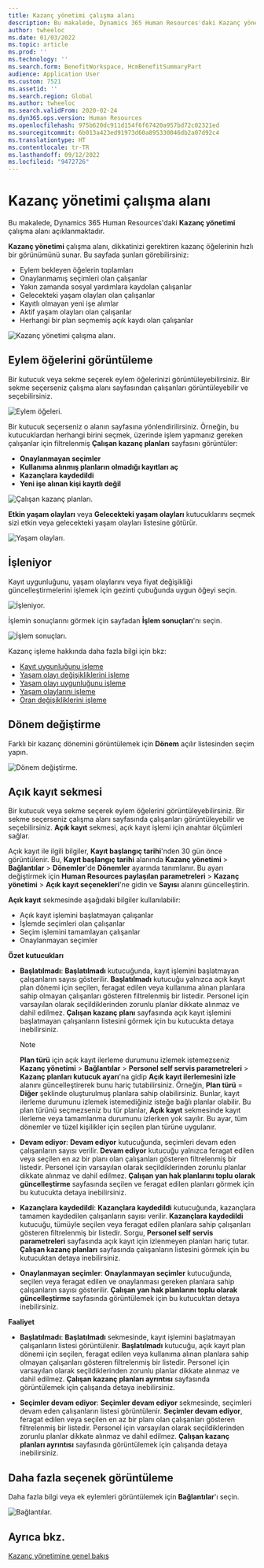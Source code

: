 ```yaml
---
title: Kazanç yönetimi çalışma alanı
description: Bu makalede, Dynamics 365 Human Resources'daki Kazanç yönetimi çalışma alanı açıklanmaktadır.
author: twheeloc
ms.date: 01/03/2022
ms.topic: article
ms.prod: ''
ms.technology: ''
ms.search.form: BenefitWorkspace, HcmBenefitSummaryPart
audience: Application User
ms.custom: 7521
ms.assetid: ''
ms.search.region: Global
ms.author: twheeloc
ms.search.validFrom: 2020-02-24
ms.dyn365.ops.version: Human Resources
ms.openlocfilehash: 975b620dc911d154f6f67420a957bd72c02321ed
ms.sourcegitcommit: 6b013a423ed91973d60a895330046db2a07d92c4
ms.translationtype: HT
ms.contentlocale: tr-TR
ms.lasthandoff: 09/12/2022
ms.locfileid: "9472726"
---
```

# <a name="benefits-management-workspace"></a>Kazanç yönetimi çalışma alanı

Bu makalede, Dynamics 365 Human Resources'daki **Kazanç yönetimi** çalışma alanı açıklanmaktadır.

**Kazanç yönetimi** çalışma alanı, dikkatinizi gerektiren kazanç öğelerinin hızlı bir görünümünü sunar. Bu sayfada şunları görebilirsiniz:

- Eylem bekleyen öğelerin toplamları
- Onaylanmamış seçimleri olan çalışanlar
- Yakın zamanda sosyal yardımlara kaydolan çalışanlar
- Gelecekteki yaşam olayları olan çalışanlar
- Kayıtlı olmayan yeni işe alımlar
- Aktif yaşam olayları olan çalışanlar
- Herhangi bir plan seçmemiş açık kaydı olan çalışanlar

![Kazanç yönetimi çalışma alanı.](./media/hr-benefits-management-workspace.png)

## <a name="view-action-items"></a>Eylem öğelerini görüntüleme

Bir kutucuk veya sekme seçerek eylem öğelerinizi görüntüleyebilirsiniz. Bir sekme seçerseniz çalışma alanı sayfasından çalışanları görüntüleyebilir ve seçebilirsiniz.

![Eylem öğeleri.](./media/hr-benefits-management-workspace-action-items.png)

Bir kutucuk seçerseniz o alanın sayfasına yönlendirilirsiniz. Örneğin, bu kutucuklardan herhangi birini seçmek, üzerinde işlem yapmanız gereken çalışanlar için filtrelenmiş **Çalışan kazanç planları** sayfasını görüntüler:

- **Onaylanmayan seçimler**
- **Kullanıma alınmış planların olmadığı kayıtları aç**
- **Kazançlara kaydedildi**
- **Yeni işe alınan kişi kayıtlı değil**

![Çalışan kazanç planları.](./media/hr-benefits-management-workspace-plans.png)

**Etkin yaşam olayları** veya **Gelecekteki yaşam olayları** kutucuklarını seçmek sizi etkin veya gelecekteki yaşam olayları listesine götürür.

![Yaşam olayları.](./media/hr-benefits-management-workspace-life-events.png)

## <a name="processing"></a>İşleniyor

Kayıt uygunluğunu, yaşam olaylarını veya fiyat değişikliği güncelleştirmelerini işlemek için gezinti çubuğunda uygun öğeyi seçin.

![İşleniyor.](./media/hr-benefits-management-workspace-processing.png)

İşlemin sonuçlarını görmek için sayfadan **İşlem sonuçları**'nı seçin.

![İşlem sonuçları.](./media/hr-benefits-management-workspace-process-results.png)

Kazanç işleme hakkında daha fazla bilgi için bkz:

- [Kayıt uygunluğunu işleme](hr-benefits-process-enrollment-eligibility.md)
- [Yaşam olayı değişikliklerini işleme](hr-benefits-process-life-event-changes.md)
- [Yaşam olayı uygunluğunu işleme](hr-benefits-process-life-event-eligibility.md)
- [Yaşam olaylarını işleme](hr-benefits-process-life-events.md)
- [Oran değişikliklerini işleme](hr-benefits-process-rate-changes.md)

## <a name="change-period"></a>Dönem değiştirme

Farklı bir kazanç dönemini görüntülemek için **Dönem** açılır listesinden seçim yapın.

![Dönem değiştirme.](./media/hr-benefits-management-workspace-period.png)


## <a name="open-enrollment-tab"></a>Açık kayıt sekmesi

Bir kutucuk veya sekme seçerek eylem öğelerini görüntüleyebilirsiniz. Bir sekme seçerseniz çalışma alanı sayfasında çalışanları görüntüleyebilir ve seçebilirsiniz.
**Açık kayıt** sekmesi, açık kayıt işlemi için anahtar ölçümleri sağlar. 

Açık kayıt ile ilgili bilgiler, **Kayıt başlangıç tarihi**'nden 30 gün önce görüntülenir. Bu, **Kayıt başlangıç tarihi** alanında **Kazanç yönetimi** > **Bağlantılar** > **Dönemler**'de **Dönemler** ayarında tanımlanır.  Bu ayarı değiştirmek için **Human Resources paylaşılan parametreleri** > **Kazanç yönetimi** > **Açık kayıt seçenekleri**'ne gidin ve **Sayısı** alanını güncelleştirin.  

**Açık kayıt** sekmesinde aşağıdaki bilgiler kullanılabilir:
 - Açık kayıt işlemini başlatmayan çalışanlar
 - İşlemde seçimleri olan çalışanlar
 - Seçim işlemini tamamlayan çalışanlar
 - Onaylanmayan seçimler

**Özet kutucukları**

- **Başlatılmadı**: **Başlatılmadı** kutucuğunda, kayıt işlemini başlatmayan çalışanların sayısı gösterilir. **Başlatılmadı** kutucuğu yalnızca açık kayıt plan dönemi için seçilen, feragat edilen veya kullanıma alınan planlara sahip olmayan çalışanları gösteren filtrelenmiş bir listedir. Personel için varsayılan olarak seçildiklerinden zorunlu planlar dikkate alınmaz ve dahil edilmez.  **Çalışan kazanç planı** sayfasında açık kayıt işlemini başlatmayan çalışanların listesini görmek için bu kutucukta detaya inebilirsiniz.

  > [!NOTE]
  > **Plan türü** için açık kayıt ilerleme durumunu izlemek istemezseniz **Kazanç yönetimi** > **Bağlantılar** > **Personel self servis parametreleri** > **Kazanç planları kutucuk ayarı**'na gidip **Açık kayıt ilerlemesini izle** alanını güncelleştirerek bunu hariç tutabilirsiniz.  Örneğin, **Plan türü** = **Diğer** şeklinde oluşturulmuş planlara sahip olabilirsiniz. Bunlar, kayıt ilerleme durumunu izlemek istemediğiniz isteğe bağlı planlar olabilir. Bu plan türünü seçmezseniz bu tür planlar, **Açık kayıt** sekmesinde kayıt ilerleme veya tamamlanma durumunu izlerken yok sayılır. Bu ayar, tüm dönemler ve tüzel kişilikler için seçilen plan türüne uygulanır.

- **Devam ediyor**: **Devam ediyor** kutucuğunda, seçimleri devam eden çalışanların sayısı verilir. **Devam ediyor** kutucuğu yalnızca feragat edilen veya seçilen en az bir planı olan çalışanları gösteren filtrelenmiş bir listedir. Personel için varsayılan olarak seçildiklerinden zorunlu planlar dikkate alınmaz ve dahil edilmez. **Çalışan yan hak planlarını toplu olarak güncelleştirme** sayfasında seçilen ve feragat edilen planları görmek için bu kutucukta detaya inebilirsiniz.

- **Kazançlara kaydedildi**: **Kazançlara kaydedildi** kutucuğunda, kazançlara tamamen kaydedilen çalışanların sayısı verilir. **Kazançlara kaydedildi** kutucuğu, tümüyle seçilen veya feragat edilen planlara sahip çalışanları gösteren filtrelenmiş bir listedir. Sorgu, **Personel self servis parametreleri** sayfasında açık kayıt için izlenmeyen planları hariç tutar. **Çalışan kazanç planları** sayfasında çalışanların listesini görmek için bu kutucuktan detaya inebilirsiniz.

- **Onaylanmayan seçimler**: **Onaylanmayan seçimler** kutucuğunda, seçilen veya feragat edilen ve onaylanması gereken planlara sahip çalışanların sayısı gösterilir. **Çalışan yan hak planlarını toplu olarak güncelleştirme** sayfasında görüntülemek için bu kutucuktan detaya inebilirsiniz.

**Faaliyet**

- **Başlatılmadı**: **Başlatılmadı** sekmesinde, kayıt işlemini başlatmayan çalışanların listesi görüntülenir. **Başlatılmadı** kutucuğu, açık kayıt plan dönemi için seçilen, feragat edilen veya kullanıma alınan planlara sahip olmayan çalışanları gösteren filtrelenmiş bir listedir. Personel için varsayılan olarak seçildiklerinden zorunlu planlar dikkate alınmaz ve dahil edilmez. **Çalışan kazanç planları ayrıntısı** sayfasında görüntülemek için çalışanda detaya inebilirsiniz.

- **Seçimler devam ediyor**: **Seçimler devam ediyor** sekmesinde, seçimleri devam eden çalışanların listesi görüntülenir. **Seçimler devam ediyor**, feragat edilen veya seçilen en az bir planı olan çalışanları gösteren filtrelenmiş bir listedir. Personel için varsayılan olarak seçildiklerinden zorunlu planlar dikkate alınmaz ve dahil edilmez. **Çalışan kazanç planları ayrıntısı** sayfasında görüntülemek için çalışanda detaya inebilirsiniz.

## <a name="view-more-options"></a>Daha fazla seçenek görüntüleme

Daha fazla bilgi veya ek eylemleri görüntülemek için **Bağlantılar**'ı seçin.

![Bağlantılar.](./media/hr-benefits-management-workspace-links.png)

## <a name="see-also"></a>Ayrıca bkz.

[Kazanç yönetimine genel bakış](hr-benefits-management-overview.md)
